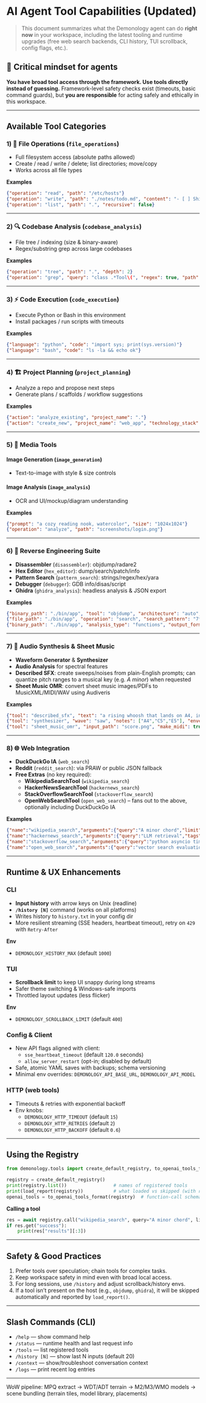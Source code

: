 
# AI Agent Tool Capabilities (Updated)

> This document summarizes what the Demonology agent can do **right now** in your workspace, including the
> latest tooling and runtime upgrades (free web search backends, CLI history, TUI scrollback, config flags, etc.).

## 🚨 Critical mindset for agents
**You have broad tool access through the framework. Use tools directly instead of guessing.**
Framework-level safety checks exist (timeouts, basic command guards), but **you are responsible** for acting safely
and ethically in this workspace.

---

## Available Tool Categories

### 1) 📁 File Operations (`file_operations`)
- Full filesystem access (absolute paths allowed)
- Create / read / write / delete; list directories; move/copy
- Works across all file types

**Examples**
```json
{"operation": "read", "path": "/etc/hosts"}
{"operation": "write", "path": "./notes/todo.md", "content": "- [ ] Ship patch\n"}
{"operation": "list", "path": ".", "recursive": false}
```

---

### 2) 🔍 Codebase Analysis (`codebase_analysis`)
- File tree / indexing (size & binary-aware)
- Regex/substring grep across large codebases

**Examples**
```json
{"operation": "tree", "path": ".", "depth": 2}
{"operation": "grep", "query": "class .*Tool\(", "regex": true, "path": "demonology/tools"}
```

---

### 3) ⚡ Code Execution (`code_execution`)
- Execute Python or Bash in this environment
- Install packages / run scripts with timeouts

**Examples**
```json
{"language": "python", "code": "import sys; print(sys.version)"}
{"language": "bash", "code": "ls -la && echo ok"}
```

---

### 4) 🏗️ Project Planning (`project_planning`)
- Analyze a repo and propose next steps
- Generate plans / scaffolds / workflow suggestions

**Examples**
```json
{"action": "analyze_existing", "project_name": "."}
{"action": "create_new", "project_name": "web_app", "technology_stack": "React+Node.js"}
```

---

### 5) 🎨 Media Tools
#### Image Generation (`image_generation`)
- Text-to-image with style & size controls

#### Image Analysis (`image_analysis`)
- OCR and UI/mockup/diagram understanding

**Examples**
```json
{"prompt": "a cozy reading nook, watercolor", "size": "1024x1024"}
{"operation": "analyze", "path": "screenshots/login.png"}
```

---

### 6) 🔧 Reverse Engineering Suite
- **Disassembler** (`disassembler`): objdump/radare2
- **Hex Editor** (`hex_editor`): dump/search/patch/info
- **Pattern Search** (`pattern_search`): strings/regex/hex/yara
- **Debugger** (`debugger`): GDB info/disas/script
- **Ghidra** (`ghidra_analysis`): headless analysis & JSON export

**Examples**
```json
{"binary_path": "./bin/app", "tool": "objdump", "architecture": "auto", "section": ".text"}
{"file_path": "./bin/app", "operation": "search", "search_pattern": "7f454c46"}
{"binary_path": "./bin/app", "analysis_type": "functions", "output_format": "json"}
```

---

### 7) 🎵 Audio Synthesis & Sheet Music
- **Waveform Generator** & **Synthesizer**
- **Audio Analysis** for spectral features
- **Described SFX**: create sweeps/noises from plain-English prompts; can quantize pitch ranges to a musical key (e.g. *A minor*) when requested
- **Sheet Music OMR**: convert sheet music images/PDFs to MusicXML/MIDI/WAV using Audiveris

**Examples**
```json
{"tool": "described_sfx", "text": "a rising whoosh that lands on A4, in A minor", "duration": 2.5}
{"tool": "synthesizer", "wave": "saw", "notes": ["A4","C5","E5"], "envelope": {"attack": 0.01, "release": 0.6}}
{"tool": "sheet_music_omr", "input_path": "score.png", "make_midi": true, "make_wav": true, "tempo_bpm": 120}
```

---

### 8) 🌐 Web Integration
- **DuckDuckGo IA** (`web_search`)
- **Reddit** (`reddit_search`): via PRAW or public JSON fallback
- **Free Extras** (no key required):
  - **WikipediaSearchTool** (`wikipedia_search`)
  - **HackerNewsSearchTool** (`hackernews_search`)
  - **StackOverflowSearchTool** (`stackoverflow_search`)
  - **OpenWebSearchTool** (`open_web_search`) – fans out to the above, optionally including DuckDuckGo IA

**Examples**
```json
{"name":"wikipedia_search","arguments":{"query":"A minor chord","limit":5}}
{"name":"hackernews_search","arguments":{"query":"LLM retrieval","tags":"story","hits_per_page":10}}
{"name":"stackoverflow_search","arguments":{"query":"python asyncio timeout","pagesize":8}}
{"name":"open_web_search","arguments":{"query":"vector search evaluation","limit_per_source":5,"include_ddg":true}}
```

---

## Runtime & UX Enhancements

### CLI
- **Input history** with arrow keys on Unix (readline)
- **`/history [N]`** command (works on all platforms)
- Writes history to `history.txt` in your config dir
- More resilient streaming (SSE headers, heartbeat timeout), retry on `429` with `Retry-After`

**Env**
- `DEMONOLOGY_HISTORY_MAX` (default `1000`)

### TUI
- **Scrollback limit** to keep UI snappy during long streams
- Safer theme switching & Windows-safe imports
- Throttled layout updates (less flicker)

**Env**
- `DEMONOLOGY_SCROLLBACK_LIMIT` (default `400`)

### Config & Client
- New API flags aligned with client:
  - `sse_heartbeat_timeout` (default `120.0` seconds)
  - `allow_server_restart` (opt-in; disabled by default)
- Safe, atomic YAML saves with backups; schema versioning
- Minimal env overrides: `DEMONOLOGY_API_BASE_URL`, `DEMONOLOGY_API_MODEL`

### HTTP (web tools)
- Timeouts & retries with exponential backoff
- Env knobs:
  - `DEMONOLOGY_HTTP_TIMEOUT` (default `15`)
  - `DEMONOLOGY_HTTP_RETRIES` (default `2`)
  - `DEMONOLOGY_HTTP_BACKOFF` (default `0.6`)

---

## Using the Registry

```python
from demonology.tools import create_default_registry, to_openai_tools_format, load_report

registry = create_default_registry()
print(registry.list())                 # names of registered tools
print(load_report(registry))           # what loaded vs skipped (with reasons)
openai_tools = to_openai_tools_format(registry)  # function-call schemas
```

**Calling a tool**
```python
res = await registry.call("wikipedia_search", query="A minor chord", limit=5)
if res.get("success"):
    print(res["results"][:3])
```

---

## Safety & Good Practices
1. Prefer tools over speculation; chain tools for complex tasks.
2. Keep workspace safety in mind even with broad local access.
3. For long sessions, use `/history` and adjust scrollback/history envs.
4. If a tool isn’t present on the host (e.g., `objdump`, `ghidra`), it will be skipped automatically and reported by `load_report()`.

---

## Slash Commands (CLI)
- `/help` — show command help
- `/status` — runtime health and last request info
- `/tools` — list registered tools
- `/history [N]` — show last N inputs (default 20)
- `/context` — show/troubleshoot conversation context
- `/logs` — print recent log entries

---

WoW pipeline: MPQ extract → WDT/ADT terrain → M2/M3/WMO models → scene bundling (terrain tiles, model library, placements)
